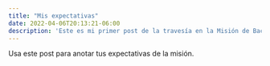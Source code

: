 ```yaml
---
title: "Mis expectativas"
date: 2022-04-06T20:13:21-06:00
description: 'Este es mi primer post de la travesía en la Misión de Backend con Node JS de Launch X.'
---
```


Usa este post para anotar tus expectativas de la misión.
